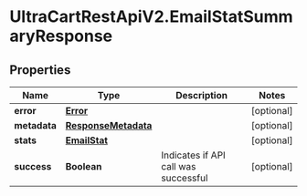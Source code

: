 # UltraCartRestApiV2.EmailStatSummaryResponse

## Properties
Name | Type | Description | Notes
------------ | ------------- | ------------- | -------------
**error** | [**Error**](Error.md) |  | [optional] 
**metadata** | [**ResponseMetadata**](ResponseMetadata.md) |  | [optional] 
**stats** | [**EmailStat**](EmailStat.md) |  | [optional] 
**success** | **Boolean** | Indicates if API call was successful | [optional] 


